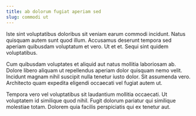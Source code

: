 ```yaml
---
title: ab dolorum fugiat aperiam sed
slug: commodi ut
---
```


Iste sint voluptatibus doloribus sit veniam earum commodi incidunt. Natus quisquam autem sunt quod illum. Accusamus deserunt tempora sed aperiam quibusdam voluptatum et vero. Ut et et. Sequi sint quidem voluptatibus.

Cum quibusdam voluptates et aliquid aut natus mollitia laboriosam ab. Dolore libero aliquam ut repellendus aperiam dolor quisquam nemo velit. Incidunt magnam nihil suscipit nulla tenetur iusto dolor. Sit assumenda vero. Architecto quam expedita eligendi occaecati vel fugiat autem ut.

Tempora vero vel voluptatibus sit laudantium mollitia occaecati. Ut voluptatem id similique quod nihil. Fugit dolorum pariatur qui similique molestiae totam. Dolorem quia facilis perspiciatis qui ex tenetur aut.
